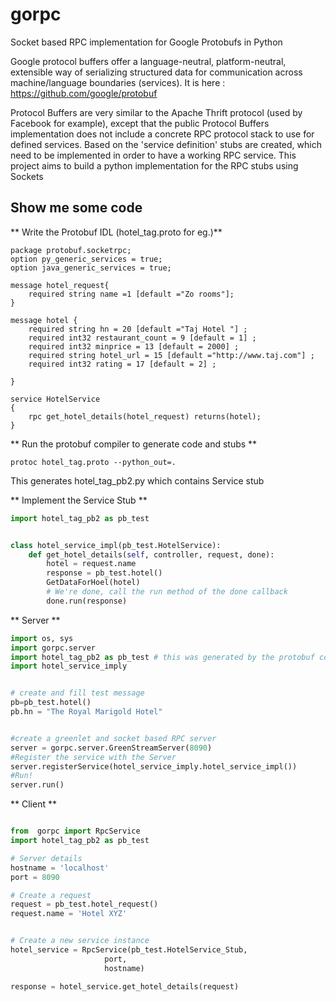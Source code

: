 # gorpc
Socket based RPC implementation for Google Protobufs in Python

Google protocol buffers offer a language-neutral, platform-neutral, extensible way of serializing structured data for communication across machine/language boundaries (services). It is here : https://github.com/google/protobuf

Protocol Buffers are very similar to the Apache Thrift protocol (used by Facebook for example), except that the public Protocol Buffers implementation does not include a concrete RPC protocol stack to use for defined services. Based on the 'service definition' stubs are created, which need to be implemented in order to have a working RPC service. This project aims to build a python implementation for the RPC stubs using Sockets

## Show me some code

** Write the Protobuf IDL (hotel_tag.proto for eg.)**
```
package protobuf.socketrpc;
option py_generic_services = true;
option java_generic_services = true;

message hotel_request{
    required string name =1 [default ="Zo rooms"];
}

message hotel {
    required string hn = 20 [default ="Taj Hotel "] ;
    required int32 restaurant_count = 9 [default = 1] ;
    required int32 minprice = 13 [default = 2000] ;
    required string hotel_url = 15 [default ="http://www.taj.com"] ;
    required int32 rating = 17 [default = 2] ;

}

service HotelService  
{
    rpc get_hotel_details(hotel_request) returns(hotel);
}

```

** Run the protobuf compiler to generate code and stubs **
```
protoc hotel_tag.proto --python_out=.
```
This generates hotel_tag_pb2.py which contains Service stub

** Implement the Service Stub **
```python
import hotel_tag_pb2 as pb_test


class hotel_service_impl(pb_test.HotelService):
    def get_hotel_details(self, controller, request, done):
        hotel = request.name
        response = pb_test.hotel()
        GetDataForHoel(hotel)
        # We're done, call the run method of the done callback
        done.run(response)
```

** Server **
```python
import os, sys
import gorpc.server
import hotel_tag_pb2 as pb_test # this was generated by the protobuf compiler
import hotel_service_imply


# create and fill test message
pb=pb_test.hotel()
pb.hn = "The Royal Marigold Hotel"


#create a greenlet and socket based RPC server
server = gorpc.server.GreenStreamServer(8090) 
#Register the service with the Server
server.registerService(hotel_service_imply.hotel_service_impl())
#Run!
server.run()

```

** Client **
```python

from  gorpc import RpcService
import hotel_tag_pb2 as pb_test

# Server details
hostname = 'localhost'
port = 8090

# Create a request
request = pb_test.hotel_request()
request.name = 'Hotel XYZ'


# Create a new service instance
hotel_service = RpcService(pb_test.HotelService_Stub,
                     port,
                     hostname)

response = hotel_service.get_hotel_details(request)

```

